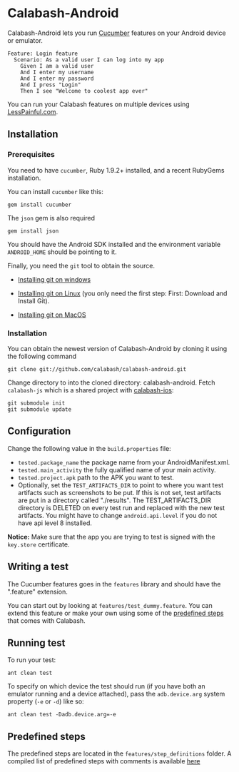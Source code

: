 Calabash-Android
================
Calabash-Android lets you run [Cucumber](http://cukes.info) features on your Android device or emulator.

    Feature: Login feature
      Scenario: As a valid user I can log into my app
        Given I am a valid user
        And I enter my username
        And I enter my password
        And I press "Login"
        Then I see "Welcome to coolest app ever"

You can run your Calabash features on multiple devices using [LessPainful.com](https://www.lesspainful.com).

Installation
------------
### Prerequisites
You need to have `cucumber`, Ruby 1.9.2+ installed, and a recent RubyGems installation.

You can install `cucumber` like this:

    gem install cucumber

The `json` gem is also required

    gem install json

You should have the Android SDK installed and the environment variable `ANDROID_HOME` should be pointing to it.

Finally, you need the `git` tool to obtain the source.

* [Installing git on windows](http://msysgit.github.com/)

* [Installing git on Linux](http://help.github.com/linux-set-up-git/) (you only need the first step: First: Download and Install Git).

* [Installing git on MacOS](http://git-scm.com/)

### Installation

You can obtain the newest version of Calabash-Android by cloning it using the following command

    git clone git://github.com/calabash/calabash-android.git

Change directory to into the cloned directory: calabash-android. Fetch `calabash-js` which is a shared project with [calabash-ios](https://github.com/calabash/calabash-ios):

    git submodule init
    git submodule update


Configuration
-------------
Change the following value in the `build.properties` file:

* `tested.package_name` the package name from your AndroidManifest.xml.
* `tested.main_activity` the fully qualified name of your main activity.
* `tested.project.apk` path to the APK you want to test.
* Optionally, set the `TEST_ARTIFACTS_DIR` to point to where you want test artifacts such as screenshots to be put. If this is not set, test artifacts are put in a directory called "./results". The TEST_ARTIFACTS_DIR directory is DELETED on every test run and replaced with the new test artifacts.
You might have to change `android.api.level` if you do not have api level 8 installed.

**Notice:** Make sure that the app you are trying to test is signed with the `key.store` certificate.


Writing a test
--------------
The Cucumber features goes in the `features` library and should have the ".feature" extension.

You can start out by looking at `features/test_dummy.feature`. You can extend this feature or make your own using some of the [predefined steps](https://github.com/calabash/calabash-android/blob/master/features/step_definitions/canned_steps.md) that comes with Calabash.


Running test
------------
To run your test:

    ant clean test

To specify on which device the test should run (if you have both an emulator running and a device attached), pass the `adb.device.arg` system property (`-e` or `-d`) like so:

    ant clean test -Dadb.device.arg=-e


Predefined steps
-----------------

The predefined steps are located in the `features/step_definitions` folder. A compiled list of predefined steps with comments is available [here](https://github.com/calabash/calabash-android/blob/master/features/step_definitions/canned_steps.md)
